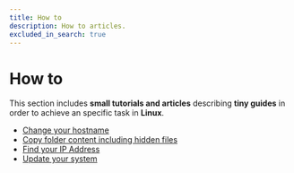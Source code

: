 ```yaml
---
title: How to
description: How to articles.
excluded_in_search: true
---
```


# How to

This section includes **small tutorials and articles** describing **tiny guides** in order to 
achieve an specific task in **Linux**. 

 - [Change your hostname](change-your-hostname)
 - [Copy folder content including hidden files](copy-folder-content-including-hidden-files)
 - [Find your IP Address](find-your-ip-address)
 - [Update your system](update-your-system)